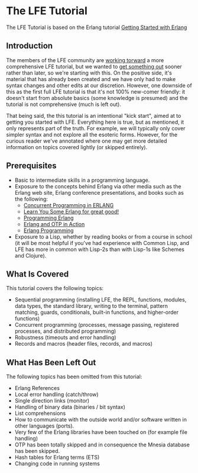 # The LFE Tutorial

The LFE Tutorial is based on the Erlang tutorial [Getting Started with
Erlang](http://www.erlang.org/doc/getting_started/intro.html)


## Introduction

The members of the LFE community are
[working torward](https://github.com/lfe/docs/issues/40)
a more comprehensive LFE tutorial, but we wanted to
[get something out](https://github.com/lfe/docs/issues/42)
sooner rather than later, so we're starting with this. On the positive side,
it's material that has already been created and we have only had to make syntax
changes and other edits at our discretion. However, one downside of this as the first full LFE tutorial is that it's not 100% new-comer friendly:
it doesn't start from absolute basics (some knowledge is presumed) and the tutorial is not comprehensive (much is left out).

That being said, the this tutorial is an intentional "kick start", aimed at to getting you started with LFE. Everything here is true, but as mentioned, it only represents part of the truth. For example, we will typically only cover
simpler syntax and not explore all the esoteric forms. However, for the curious
reader we've annotated where one may get more detailed information on topics
covered lightly (or skipped entirely).


## Prerequisites

* Basic to intermediate skills in a programming language.
* Exposure to the concepts behind Erlang via other media such as the Erlang web
  site, Erlang conference presentations, and books such as the following:
  * [Concurrent Programming in ERLANG](http://www.erlang.org/download/erlang-book-part1.pdf)
  * [Learn You Some Erlang for great good!](http://learnyousomeerlang.com/)
  * [Programming Erlang](https://pragprog.com/book/jaerlang2/programming-erlang)
  * [Erlang and OTP in Action](http://www.manning.com/logan/)
  * [Erlang Programming](http://shop.oreilly.com/product/9780596518189.do)
* Exposure to a Lisp, whether by reading books or from a course in school (it
  will be most helpful if you've had experience with Common Lisp, and LFE has
  more in common with Lisp-2s than with Lisp-1s like Schemes and Clojure).


## What Is Covered

This tutorial covers the following topics:

* Sequential programming (installing LFE, the REPL, functions, modules, data
  types, the standard library, writing to the terminal, pattern matching,
  guards, conditionals, built-in functions, and higher-order functions)
* Concurrent programming (processes, message passing, registered processes,
  and distributed programming)
* Robustness (timeouts and error handling)
* Records and macros (header files, records, and macros)


## What Has Been Left Out

The following topics has been omitted from this tutorial:

* Erlang References
* Local error handling (catch/throw)
* Single direction links (monitor)
* Handling of binary data (binaries / bit syntax)
* List comprehensions
* How to communicate with the outside world and/or software written in other
  languages (ports).
* Very few of the Erlang libraries have been touched on (for example file
  handling)
* OTP has been totally skipped and in consequence the Mnesia database has been
  skipped.
* Hash tables for Erlang terms (ETS)
* Changing code in running systems


